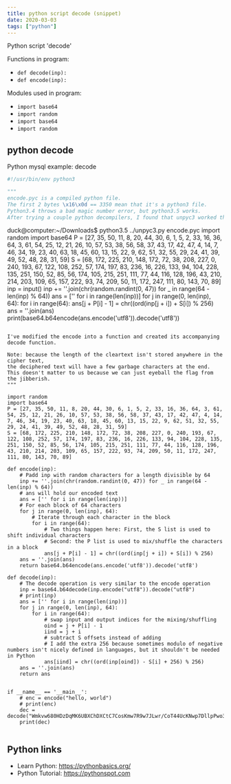 ```yaml
---
title: python script decode (snippet)
date: 2020-03-03
tags: ["python"]
---
```

Python script 'decode'

Functions in program: 
* `def decode(inp):`
* `def encode(inp):`

Modules used in program: 
* `import base64`
* `import random`
* `import base64`
* `import random`

## python decode

Python mysql example: decode

```python
#!/usr/bin/env python3

"""
encode.pyc is a compiled python file. 
The first 2 bytes \x16\x0d == 3350 mean that it's a python3 file. 
Python3.4 throws a bad magic number error, but python3.5 works. 
After trying a couple python decompilers, I found that unpyc3 worked the best:
```
duck@computer:~/Downloads$ python3.5 ../unpyc3.py encode.pyc 
import random
import base64
P = [27, 35, 50, 11, 8, 20, 44, 30, 6, 1, 5, 2, 33, 16, 36, 64, 3, 61, 54, 25, 12, 21, 26, 10, 57, 53, 38, 56, 58, 37, 43, 17, 42, 47, 4, 14, 7, 46, 34, 19, 23, 40, 63, 18, 45, 60, 13, 15, 22, 9, 62, 51, 32, 55, 29, 24, 41, 39, 49, 52, 48, 28, 31, 59]
S = [68, 172, 225, 210, 148, 172, 72, 38, 208, 227, 0, 240, 193, 67, 122, 108, 252, 57, 174, 197, 83, 236, 16, 226, 133, 94, 104, 228, 135, 251, 150, 52, 85, 56, 174, 105, 215, 251, 111, 77, 44, 116, 128, 196, 43, 210, 214, 203, 109, 65, 157, 222, 93, 74, 209, 50, 11, 172, 247, 111, 80, 143, 70, 89]
inp = input()
inp += ''.join(chr(random.randint(0, 47)) for _ in range(64 - len(inp) % 64))
ans = ['' for i in range(len(inp))]
for j in range(0, len(inp), 64):
    for i in range(64):
        ans[j + P[i] - 1] = chr((ord(inp[j + i]) + S[i]) % 256)
ans = ''.join(ans)
print(base64.b64encode(ans.encode('utf8')).decode('utf8'))
```

I've modified the encode into a function and created its accompanying decode function.

Note: because the length of the cleartext isn't stored anywhere in the cipher text, 
the deciphered text will have a few garbage characters at the end. 
This doesn't matter to us because we can just eyeball the flag from the jibberish.
"""

import random
import base64
P = [27, 35, 50, 11, 8, 20, 44, 30, 6, 1, 5, 2, 33, 16, 36, 64, 3, 61, 54, 25, 12, 21, 26, 10, 57, 53, 38, 56, 58, 37, 43, 17, 42, 47, 4, 14, 7, 46, 34, 19, 23, 40, 63, 18, 45, 60, 13, 15, 22, 9, 62, 51, 32, 55, 29, 24, 41, 39, 49, 52, 48, 28, 31, 59]
S = [68, 172, 225, 210, 148, 172, 72, 38, 208, 227, 0, 240, 193, 67, 122, 108, 252, 57, 174, 197, 83, 236, 16, 226, 133, 94, 104, 228, 135, 251, 150, 52, 85, 56, 174, 105, 215, 251, 111, 77, 44, 116, 128, 196, 43, 210, 214, 203, 109, 65, 157, 222, 93, 74, 209, 50, 11, 172, 247, 111, 80, 143, 70, 89]

def encode(inp):
    # Padd inp with random characters for a length divisible by 64
    inp += ''.join(chr(random.randint(0, 47)) for _ in range(64 - len(inp) % 64))
    # ans will hold our encoded text
    ans = ['' for i in range(len(inp))]
    # For each block of 64 characters
    for j in range(0, len(inp), 64):
        # Iterate through each character in the block
        for i in range(64):
            # Two things happen here: First, the S list is used to shift individual characters
            # Second: the P list is used to mix/shuffle the characters in a block
            ans[j + P[i] - 1] = chr((ord(inp[j + i]) + S[i]) % 256)
    ans = ''.join(ans)
    return base64.b64encode(ans.encode('utf8')).decode('utf8')

def decode(inp):
    # The decode operation is very similar to the encode operation
    inp = base64.b64decode(inp.encode("utf8")).decode("utf8")
    # print(inp)
    ans = ['' for i in range(len(inp))]
    for j in range(0, len(inp), 64):
        for i in range(64):
            # swap input and output indices for the mixing/shuffling
            oind = j + P[i] - 1
            iind = j + i
            # subtract S offsets instead of adding
            # I add the extra 256 because sometimes modulo of negative numbers isn't nicely defined in languages, but it shouldn't be needed in Python 
            ans[iind] = chr((ord(inp[oind]) - S[i] + 256) % 256)
    ans = ''.join(ans)
    return ans


if __name__ == '__main__':
    # enc = encode("hello, world")
    # print(enc)
    dec = decode("Wmkvw680HDzDqMK6UBXChDXCtC7CosKmw7R9w7JLwr/CoT44UcKNwp7DllpPwo3DtsOID8OPTcOWwrzDpi3CtMOKw4PColrCpXUYRhXChMK9w6PDhxfDicOdwoAgwpgNw5/Cvw==")
    print(dec)


```

## Python links

- Learn Python: https://pythonbasics.org/
- Python Tutorial: https://pythonspot.com
